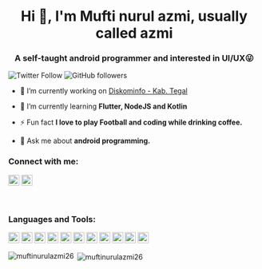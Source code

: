 <h1 align="center">Hi 👋, I'm Mufti nurul azmi, usually called azmi</h1>
<h3 align="center">A self-taught android programmer and interested in UI/UX😜</h3>

![Twitter Follow](https://img.shields.io/twitter/follow/muftinurulazmi?label=muftinurulazmi&logo=twitter&style=for-the-badge)
![GitHub followers](https://img.shields.io/github/followers/muftinurulazmi26?logo=GitHub&style=for-the-badge)

- 🔭 I’m currently working on [Diskominfo - Kab. Tegal](https://kominfo.tegalkab.go.id/)

- 🌱 I’m currently learning **Flutter, NodeJS and Kotlin**

- ⚡ Fun fact **I love to play Football and coding while drinking coffee.**

- 💬 Ask me about **android programming.**

### Connect with me:

<a href="https://twitter.com/muftinurulazmi" target="blank"><img src="https://cdn.jsdelivr.net/npm/simple-icons@3.0.1/icons/twitter.svg" alt="muftinurulazmi" height="22" width="22" /></a>
<a href="https://www.linkedin.com/in/mufti-nurul-azmi-698496142/" target="blank"><img src="https://cdn.jsdelivr.net/npm/simple-icons@3.0.1/icons/linkedin.svg" alt="mufti-nurul-azmi" height="22" width="22" /></a>

<br />

### Languages and Tools:

<p align="left"><img src="https://www.vectorlogo.zone/logos/dartlang/dartlang-icon.svg" alt="dart" width="22" height="22"/> 
<img src="https://www.vectorlogo.zone/logos/figma/figma-icon.svg" alt="figma" width="22" height="22"/>
<img src="https://www.vectorlogo.zone/logos/firebase/firebase-icon.svg" alt="firebase" width="22" height="22"/>
<img src="https://www.vectorlogo.zone/logos/flutterio/flutterio-icon.svg" alt="flutter" width="22" height="22"/>
<img src="https://www.vectorlogo.zone/logos/git-scm/git-scm-icon.svg" alt="git" width="22" height="22"/>
<img src="https://www.vectorlogo.zone/logos/android/android-official.svg" alt="android" width="22" height="22"/>
<img src="https://www.vectorlogo.zone/logos/kotlinlang/kotlinlang-icon.svg" alt="sketch" width="22" height="22"/>
<img src="https://www.vectorlogo.zone/logos/java/java-vertical.svg" alt="java" width="22" height="22"/>
<img src="https://www.vectorlogo.zone/logos/swift/swift-icon.svg" alt="swift" width="22" height="22"/>
<img src="https://www.vectorlogo.zone/logos/sqlite/sqlite-icon.svg" alt="sqlite" width="22" height="22"/>
<img src="https://www.vectorlogo.zone/logos/mysql/mysql-official.svg" alt="mysql" width="22" height="22"/></p>

<p><img align="left" src="https://github-readme-stats.vercel.app/api/top-langs/?username=muftinurulazmi26&layout=compact&hide=html" alt="muftinurulazmi26" /></p>

<p>&nbsp;<img align="center" src="https://github-readme-stats.vercel.app/api?username=muftinurulazmi26&show_icons=true" alt="muftinurulazmi26" /></p>

